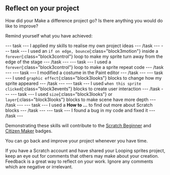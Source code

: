 ## Reflect on your project

How did your Make a difference project go? Is there anything you would do like to improve? 

Remind yourself what you have achieved:

--- task ---
I applied my skills to realise my own project ideas
--- /task ---
--- task ---
I used an `if on edge, bounce`{:class="block3motion"} inside a `forever`{:class="block3control"} loop to make my sprite turn away from the edge of the stage
--- /task ---
--- task ---
I used a `forever`{:class="block3control"} loop to make a sprite repeat code 
--- /task ---
--- task ---
I modified a costume in the Paint editor
--- /task ---
--- task ---
I used `graphic effect`{:class="block3looks"} blocks to change how my sprite appeared
--- /task ---
--- task ---
I used `when this sprite clicked`{:class="block3events"} blocks to create user interaction
--- /task ---
--- task ---
I used `size`{:class="block3looks"} or `layer`{:class="block3looks"} blocks to make scene have more depth
--- /task ---
--- task ---
I used a **How to ...** to find out more about Scratch blocks
--- /task ---
--- task ---
I found a bug in my code and fixed it
--- /task ---

Demonstrating these skills will contribute to the [Scratch Beginner]() and [Citizen Maker]() badges. 

You can go back and improve your project whenever you have time. 

If you have a Scratch account and have shared your Looping sprites project, keep an eye out for comments that others may make about your creation. Feedback is a great way to reflect on your work. Ignore any comments which are negative or irrelevant.

